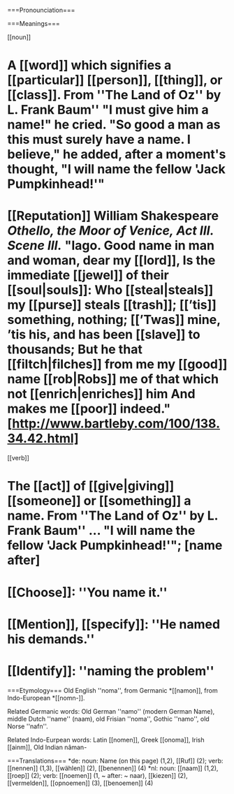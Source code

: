 ===Pronounciation===

===Meanings===

[[noun]]
# A [[word]] which signifies a [[particular]] [[person]], [[thing]], or [[class]]. From ''The Land of Oz'' by L. Frank Baum'' "I must give him a name!" he cried. "So good a man as this must surely have a name. I believe," he added, after a moment's thought, "I will name the fellow 'Jack Pumpkinhead!'"
# [[Reputation]] William Shakespeare <i>Othello, the Moor of Venice, Act III. Scene III.</i> "Iago. Good name in man and woman, dear my [[lord]], Is the immediate [[jewel]] of their [[soul|souls]]: Who [[steal|steals]] my [[purse]] steals [[trash]]; [[’tis]] something, nothing; [[’Twas]] mine, ’tis his, and has been [[slave]] to thousands; But he that [[filtch|filches]] from me my [[good]] name [[rob|Robs]] me of that which not [[enrich|enriches]] him And makes me [[poor]] indeed." [http://www.bartleby.com/100/138.34.42.html]

[[verb]]
# The [[act]] of [[give|giving]] [[someone]] or [[something]] a name. From ''The Land of Oz'' by L. Frank Baum'' ... "I will name the fellow 'Jack Pumpkinhead!'"; [name after]
# [[Choose]]: ''You name it.''
# [[Mention]], [[specify]]: ''He named his demands.''
# [[Identify]]: ''naming the problem''

===Etymology===
Old English ''noma'', from Germanic *[[namon]], from Indo-European *[[nomn-]].

Related Germanic words: Old German ''namo'' (modern German Name), middle Dutch ''name'' (naam), old Frisian ''noma'', Gothic ''namo'', old Norse ''nafn''.

Related Indo-Eurpean words: Latin [[nomen]], Greek [[onoma]], Irish [[ainm]], Old Indian n&acirc;man-

===Translations===
*de: noun: Name (on this page) (1,2), [[Ruf]] (2); verb: [[nennen]] (1,3), [[w&auml;hlen]] (2), [[benennen]] (4)
*nl: noun: [[naam]] (1,2), [[roep]] (2); verb: [[noemen]] (1, ~ after: ~ naar), [[kiezen]] (2), [[vermelden]], [[opnoemen]] (3), [[benoemen]] (4)